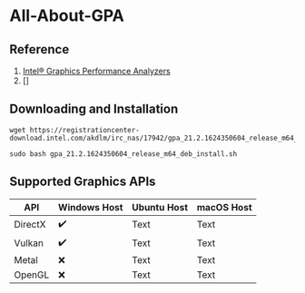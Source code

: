 # All-About-GPA

## Reference

1. [Intel® Graphics Performance Analyzers](https://software.intel.com/content/www/us/en/develop/tools/graphics-performance-analyzers.html)
2. []
## Downloading and Installation

```
wget https://registrationcenter-download.intel.com/akdlm/irc_nas/17942/gpa_21.2.1624350604_release_m64_deb_install.sh

sudo bash gpa_21.2.1624350604_release_m64_deb_install.sh
```

## Supported Graphics APIs

| API         | Windows Host       | Ubuntu Host | macOS Host |
| ----------- |  -----------       | ----------- | -----------|
| DirectX     | :heavy_check_mark: | Text               | Text               |
| Vulkan      | :heavy_check_mark: | Text               | Text               |
| Metal       |         :x:        | Text               | Text               |
| OpenGL      |         :x:        | Text               | Text               |

